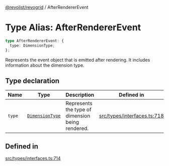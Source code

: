 [@revolist/revogrid](README.md) / AfterRendererEvent

# Type Alias: AfterRendererEvent

```ts
type AfterRendererEvent: {
  type: DimensionType;
};
```

Represents the event object that is emitted after rendering.
It includes information about the dimension type.

## Type declaration

| Name | Type | Description | Defined in |
| ------ | ------ | ------ | ------ |
| `type` | [`DimensionType`](TypeAlias.DimensionType.md) | Represents the type of dimension being rendered. | [src/types/interfaces.ts:718](https://github.com/revolist/revogrid/blob/08de4537b2052abd86ff4eb5461780401e3c4fcb/src/types/interfaces.ts#L718) |

## Defined in

[src/types/interfaces.ts:714](https://github.com/revolist/revogrid/blob/08de4537b2052abd86ff4eb5461780401e3c4fcb/src/types/interfaces.ts#L714)
